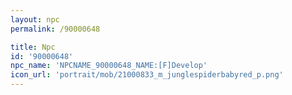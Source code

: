 ```yaml
---
layout: npc
permalink: /90000648

title: Npc
id: '90000648'
npc_name: 'NPCNAME_90000648_NAME:[F]Develop'
icon_url: 'portrait/mob/21000833_m_junglespiderbabyred_p.png'
---
```

